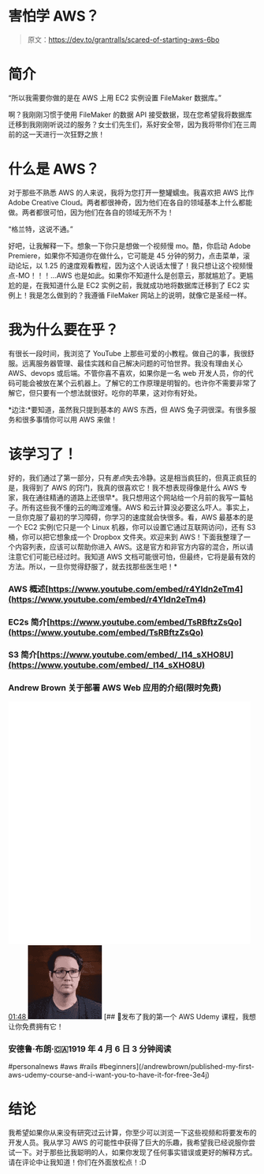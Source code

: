 # 害怕学 AWS？

> 原文：<https://dev.to/grantralls/scared-of-starting-aws-6bo>

# 简介

“所以我需要你做的是在 AWS 上用 EC2 实例设置 FileMaker 数据库。”

啊？我刚刚习惯于使用 FileMaker 的数据 API 接受数据，现在您希望我将数据库迁移到我刚刚听说过的服务？女士们先生们，系好安全带，因为我将带你们在三周前的这一天进行一次狂野之旅！

# 什么是 AWS？

对于那些不熟悉 AWS 的人来说，我将为您打开一整罐蠕虫。我喜欢把 AWS 比作 Adobe Creative Cloud。两者都很神奇，因为他们在各自的领域基本上什么都能做。两者都很可怕，因为他们在各自的领域无所不为！

“格兰特，这说不通。”

好吧，让我解释一下。想象一下你只是想做一个视频慢 mo。酷，你启动 Adobe Premiere，如果你不知道你在做什么，它可能是 45 分钟的努力，点击菜单，滚动论坛，以 1.25 的速度观看教程，因为这个人说话太慢了！我只想让这个视频慢点-MO！！！...AWS 也是如此。如果你不知道什么是创意云，那就尴尬了。更尴尬的是，在我知道什么是 EC2 实例之前，我就成功地将数据库迁移到了 EC2 实例上！我是怎么做到的？我遵循 FileMaker 网站上的说明，就像它是圣经一样。

# 我为什么要在乎？

有很长一段时间，我浏览了 YouTube 上那些可爱的小教程。做自己的事，我很舒服。远离服务器管理、最佳实践和自己解决问题的可怕世界。我没有理由关心 AWS、devops 或后端。不管你喜不喜欢，如果你是一名 web 开发人员，你的代码可能会被放在某个云机器上。了解它的工作原理是明智的。也许你不需要非常了解它，但只要有一个想法就很好。吃你的苹果，这对你有好处。

*边注:*要知道，虽然我只提到基本的 AWS 东西，但 AWS 兔子洞很深。有很多服务和很多事情你可以用 AWS 来做！

# 该学习了！

好的，我们通过了第一部分，只有*差点*失去冷静。这是相当疯狂的，但真正疯狂的是，我得到了 AWS 的窍门，我真的很喜欢它！我不想表现得像是什么 AWS 专家，我在通往精通的道路上还很早*。我只想用这个网站给一个月前的我写一篇帖子。所有这些我不懂的云的晦涩难懂。AWS 和云计算没必要这么吓人。事实上，一旦你克服了最初的学习障碍，你学习的速度就会快很多。看，AWS 最基本的是一个 EC2 实例(它只是一个 Linux 机器，你可以设置它通过互联网访问)，还有 S3 桶，你可以把它想象成一个 Dropbox 文件夹。欢迎来到 AWS！下面我整理了一个内容列表，应该可以帮助你进入 AWS。这是官方和非官方内容的混合，所以请注意它们可能已经过时。我知道 AWS 文档可能很可怕，但最终，它将是最有效的方法。所以，一旦你觉得舒服了，就去找那些医生吧！*

### AWS 概述[https://www.youtube.com/embed/r4YIdn2eTm4](https://www.youtube.com/embed/r4YIdn2eTm4)

### EC2s 简介[https://www.youtube.com/embed/TsRBftzZsQo](https://www.youtube.com/embed/TsRBftzZsQo)

### S3 简介[https://www.youtube.com/embed/_I14_sXHO8U](https://www.youtube.com/embed/_I14_sXHO8U)

### Andrew Brown 关于部署 AWS Web 应用的介绍(限时免费)

[![video camera](img/162cbaf8d6272b73c3862dce71e9fe2e.png) 01:48 ](/andrewbrown/published-my-first-aws-udemy-course-and-i-want-you-to-have-it-for-free-3e4j) [![andrewbrown](img/74a0a4970b28f2268bef9f26bcb5e066.png)](/andrewbrown) [## 🎉发布了我的第一个 AWS Udemy 课程，我想让你免费拥有它！

### 安德鲁·布朗·🇨🇦1919 年 4 月 6 日 3 分钟阅读

#personalnews #aws #rails #beginners](/andrewbrown/published-my-first-aws-udemy-course-and-i-want-you-to-have-it-for-free-3e4j)

# 结论

我希望如果你从来没有研究过云计算，你至少可以浏览一下这些视频和将要发布的开发人员。我从学习 AWS 的可能性中获得了巨大的乐趣，我希望我已经说服你尝试一下。对于那些比我聪明的人，如果你发现了任何事实错误或更好的解释方式。请在评论中让我知道！你们在外面放松点！:D